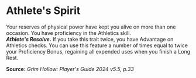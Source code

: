 # Athlete's Spirit

Your reserves of physical power have kept you alive on more than one occasion. You have proficiency in the Athletics skill.  
***Athlete's Resolve.*** If you take this trait twice, you have Advantage on Athletics checks. You can use this feature a number of times equal to twice your Proficiency Bonus, regaining all expended uses when you finish a Long Rest.

**Source:** *Grim Hollow: Player's Guide 2024 v5.5, p.33*